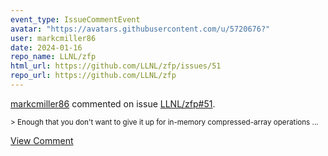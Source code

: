 ```yaml
---
event_type: IssueCommentEvent
avatar: "https://avatars.githubusercontent.com/u/5720676?"
user: markcmiller86
date: 2024-01-16
repo_name: LLNL/zfp
html_url: https://github.com/LLNL/zfp/issues/51
repo_url: https://github.com/LLNL/zfp
---
```


<a href='https://github.com/markcmiller86' target='_blank'>markcmiller86</a> commented on issue <a href='https://github.com/LLNL/zfp/issues/51' target='_blank'>LLNL/zfp#51</a>.

<small>> Enough that you don't want to give it up for in-memory compressed-array operations...</small>

<a href='https://github.com/LLNL/zfp/issues/51' target='_blank'>View Comment</a>